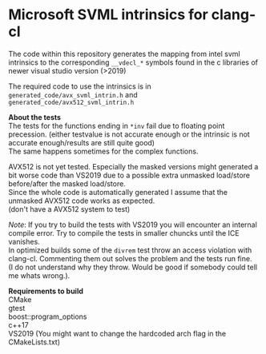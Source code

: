 # Microsoft SVML intrinsics for clang-cl

The code within this repository generates the mapping from intel svml intrinsics to the corresponding `__vdecl_*` symbols found in the c libraries of newer visual studio version (>2019)

The required code to use the intrinsics is in `generated_code/avx_svml_intrin.h` and `generated_code/avx512_svml_intrin.h`

__About the tests__  
The tests for the functions ending in `*inv` fail due to floating point precession. (either testvalue is not accurate enough or the intrinsic is not accurate enough/results are still quite good)  
The same happens sometimes for the complex functions.  

AVX512 is not yet tested. Especially the masked versions might generated a bit worse code than VS2019 due to a possible extra unmasked load/store before/after the masked load/store.  
Since the whole code is automatically generated I assume that the unmasked AVX512 code works as expected.  
(don't have a AVX512 system to test)

*Note*: If you try to build the tests with VS2019 you will encounter an internal compile error. Try to compile the tests in smaller chuncks until the ICE vanishes.  
In optimized builds some of the `divrem` test throw an access violation  with clang-cl. Commenting them out solves the problem and the tests run fine.  
(I do not understand why they throw. Would be good if somebody could tell me whats wrong.).  


__Requirements to build__  
CMake  
gtest  
boost::program_options  
c++17  
VS2019
(You might want to change the hardcoded arch flag in the CMakeLists.txt)  

